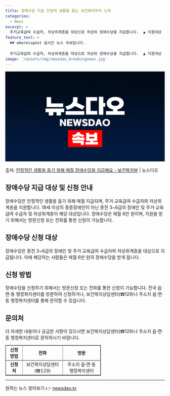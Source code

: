 ```yaml
---
title: 장애수당 지급 안정적 생활을 돕는 보건복지부의 노력
categories:
  - News
excerpt: >
  주거교육급여 수급자, 차상위계층을 대상으로 차상위 장애수당을 지급합니다.  ▲ 지원대상   18세 이상의 「…
feature_text: >
  ## whereispost 실시간 뉴스 속보입니다.

  주거교육급여 수급자, 차상위계층을 대상으로 차상위 장애수당을 지급합니다.  ▲ 지원대상   18세 이상의 「…
image: '/assets/img/newsdao_breakingnews.jpg'
---
```


![뉴스다오 속보](/assets/img/newsdao_breakingnews.jpg)

<p>출처: <a href="https://newsdao.kr/3828" rel="dofollow">안정적인 생활을 돕기 위해 매월 장애수당을 지급해요 - 보건복지부</a> | 뉴스다오</p>

<h2 data-ke-size="size26">장애수당 지급 대상 및 신청 안내</h2>
<p data-ke-size="size16">장애수당은 안정적인 생활을 돕기 위해 매월 지급되며, 주거·교육급여 수급자와 차상위계층을 지원합니다. 18세 이상의 중증장애인이 아닌 종전 3~6급의 장애인 및 주거·교육급여 수급자 및 차상위계층이 해당 대상입니다. 장애수당은 매월 6만 원이며, 지원을 받기 위해서는 방문신청 또는 전화를 통한 신청이 가능합니다.</p>

<h2 data-ke-size="size22">장애수당 신청 대상</h2>
<p data-ke-size="size16">장애수당은 종전 3~6급의 장애인 및 주거·교육급여 수급자와 차상위계층을 대상으로 지급됩니다. 이에 해당하는 사람들은 매월 6만 원의 장애수당을 받게 됩니다.</p>

<h2 data-ke-size="size22">신청 방법</h2>
<p data-ke-size="size16">장애수당을 신청하기 위해서는 방문신청 또는 전화를 통한 신청이 가능합니다. 전국 읍·면·동 행정복지센터를 방문하여 신청하거나, 보건복지상담센터(☎129)나 주소지 읍·면·동 행정복지센터를 통해 문의할 수 있습니다.</p>

<h2 data-ke-size="size22">문의처</h2>
<p data-ke-size="size16">더 자세한 내용이나 궁금한 사항이 있으시면 보건복지상담센터(☎129)나 주소지 읍·면·동 행정복지센터로 문의하시기 바랍니다.</p>
<table style="width: 60%;" border="1">
<tbody>
<tr>
<td style="text-align: center; height: 17px;"><b>신청 방법</b></td>
<td style="text-align: center; height: 17px;"><b>전화</b></td>
<td style="text-align: center; height: 17px;"><b>방문</b></td>
</tr>
<tr>
<td style="text-align: center; height: 17px;"><b>신청처</b></td>
<td style="text-align: center; height: 17px;">보건복지상담센터(☎129)</td>
<td style="text-align: center; height: 17px;">주소지 읍·면·동 행정복지센터</td>
</tr>
</tbody>
</table>
<hr> 

원하는 뉴스 찾아보기 👉 <a href="https://newsdao.kr" rel="dofollow">newsdao.kr</a>



